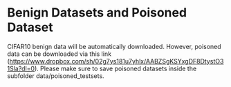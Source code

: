 # Benign Datasets and Poisoned Dataset

CIFAR10 benign data will be automatically downloaded. However, poisoned data can be downloaded via this link (https://www.dropbox.com/sh/02g7ys181u7yhlx/AABZSgKSYxgDF8DtystO31Sla?dl=0).  Please make sure to save poisoned datasets inside the subfolder data/poisoned_testsets.
